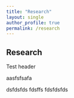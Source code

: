 ```yaml
---
title: "Research"
layout: single 
author_profile: true
permalink: /research
---
```

## Research

Test header

aasfsfsafa

dsfdsfds
fdsffs
fdsfdsfds

